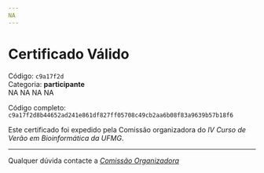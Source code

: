 ```yaml
---
NA
---
```


# Certificado Válido

Código: `c9a17f2d`<br>
Categoria: **participante**<br>
NA
NA
NA
NA


Código completo: `c9a17f2d8b44652ad241e861df827ff05708c49cb2aa6b08f83a9639b57b18f6`


Este certificado foi expedido pela Comissão organizadora do *IV Curso de Verão em Bioinformática da UFMG*.

----

Qualquer dúvida contacte a [_Comissão Organizadora_](<mailto:cursobioinfoufmg@gmail.com$subject=[Certificados]>)


